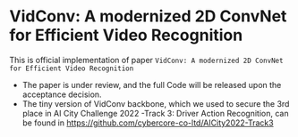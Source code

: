 # VidConv: A modernized 2D ConvNet for Efficient Video Recognition
This is official implementation of paper `VidConv: A modernized 2D ConvNet for Efficient Video Recognition` 

+ The paper is under review, and the full Code will be released upon the acceptance decision.
+ The tiny version of VidConv backbone, which we used to secure the 3rd place in AI City Challenge 2022 -Track 3: Driver Action Recognition, can be found in 
https://github.com/cybercore-co-ltd/AICity2022-Track3


